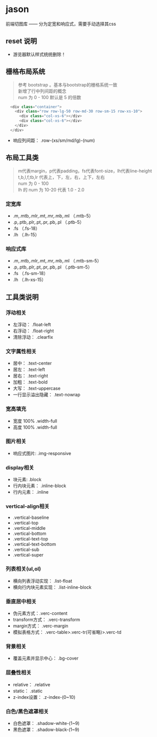 # jason
前端切图库 —— 分为定宽和响应式，需要手动选择其css

## reset 说明
+ 游览器默认样式统统删除！

## 栅格布局系统
> 参考 bootstrap 。基本与bootstrap的栅格系统一致 <br>
> 新增了行中列间距的概念 <br>
> num 为 0 - 100 默认是 5 的倍数
```javascript
  <div class="container">
    <div class="row row-lg-50 row-md-30 row-sm-15 row-xs-10">
      <div class="col-xs-6"></div>
      <div class="col-xs-6"></div>
    </div>
  </div>
```
+ 响应列间距： .row-(xs/sm/md/lg)-(num)

## 布局工具类
> m代表margin，p代表padding，fs代表font-size，lh代表line-height <br>
> t,b,l,f,tb,lr 代表上，下，左，右，上下，左右 <br>
> num 为 0 - 100 <br>
> lh 的 num 为 10-20 代表 1.0 - 2.0

### 定宽库
+ .m,.mtb,.mlr,.mt,.mr,.mb,.ml （.mtb-5）
+ .p,.ptb,.plr,.pt,.pr,.pb,.pl （.ptb-5）
+ .fs （.fs-18）
+ .lh （.lh-15）

### 响应式库
+ .m,.mtb,.mlr,.mt,.mr,.mb,.ml （.mtb-sm-5）
+ .p,.ptb,.plr,.pt,.pr,.pb,.pl （.ptb-sm-5）
+ .fs （.fs-sm-18）
+ .lh （.lh-xs-15）

## 工具类说明
### 浮动相关
+ 左浮动： .float-left
+ 右浮动： .float-right
+ 清除浮动： .clearfix

### 文字属性相关
+ 居中： .text-center
+ 居左： .text-left
+ 居右： .text-right
+ 加粗： .text-bold
+ 大写： .text-uppercase
+ 一行显示溢出隐藏： .text-nowrap

### 宽高填充
+ 宽度 100% .width-full
+ 高度 100% .width-full

### 图片相关
+ 响应式图片: .img-responsive

### display相关
+ 块元素: .block
+ 行内块元素： .inline-block
+ 行内元素： .inline

### vertical-align相关
+ .vertical-baseline
+ .vertical-top
+ .vertical-middle
+ .vertical-bottom
+ .vertical-text-top
+ .vertical-text-bottom
+ .vertical-sub
+ .vertical-super

### 列表相关(ul,ol)
+ 横向列表浮动实现： .list-float
+ 横向行内块元素实现： .list-inline-block

### 垂直居中相关
+ 伪元素方式：.verc-content
+ transform方式： .verc-transform
+ margin方式： .verc-margin
+ 模拟表格方式： .verc-table>.verc-tr(可省略)>.verc-td

### 背景相关
+ 覆盖元素并显示中心： .bg-cover

### 层叠性相关
+ relative： .relative
+ static： .static
+ z-index设置： .z-index-(0~10)

### 白色/黑色遮罩相关
+ 白色遮罩： .shadow-white-(1~9)
+ 黑色遮罩： .shadow-black-(1~9)
